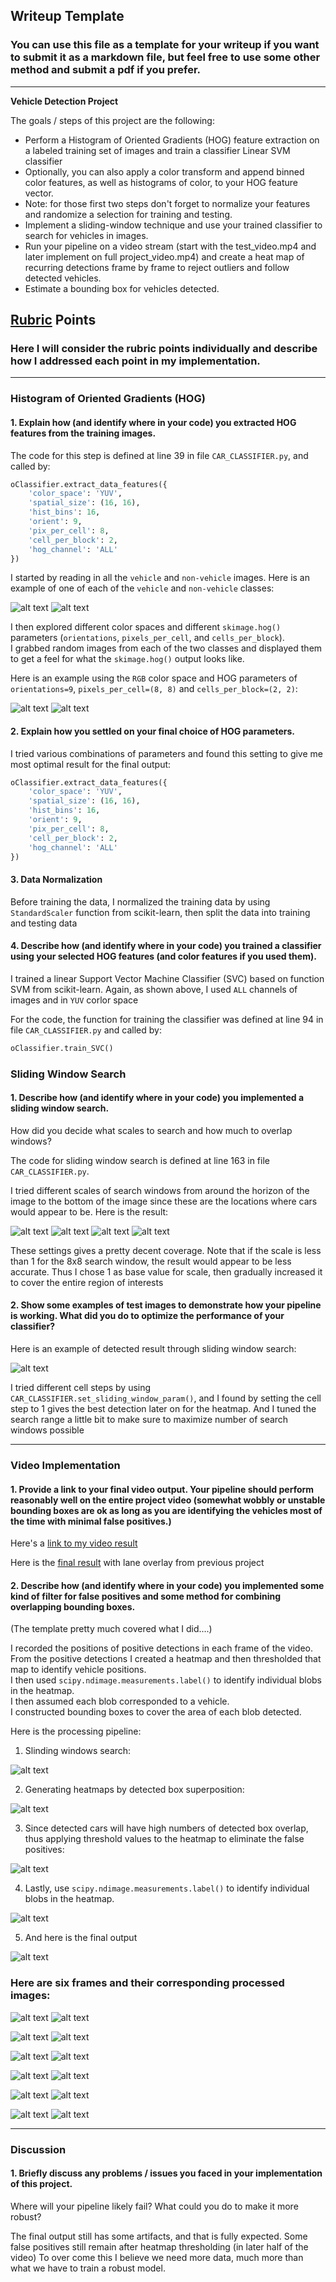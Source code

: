 ## Writeup Template
### You can use this file as a template for your writeup if you want to submit it as a markdown file, but feel free to use some other method and submit a pdf if you prefer.

---

**Vehicle Detection Project**

The goals / steps of this project are the following:

* Perform a Histogram of Oriented Gradients (HOG) feature extraction on a labeled training set of images and train a classifier Linear SVM classifier
* Optionally, you can also apply a color transform and append binned color features, as well as histograms of color, to your HOG feature vector. 
* Note: for those first two steps don't forget to normalize your features and randomize a selection for training and testing.
* Implement a sliding-window technique and use your trained classifier to search for vehicles in images.
* Run your pipeline on a video stream (start with the test_video.mp4 and later implement on full project_video.mp4) and create a heat map of recurring detections frame by frame to reject outliers and follow detected vehicles.
* Estimate a bounding box for vehicles detected.

[//]: # (Image References)
[image1]: ./writeUpImages/01_vechiles_samples.png
[image2]: ./writeUpImages/02_non_vechiles_samples.png
[image3]: ./writeUpImages/03_car_hog.png
[image4]: ./writeUpImages/04_non_car_hog.png
[image5]: ./writeUpImages/05_find_cars.png
[image6]: ./writeUpImages/06_possible_coverage_x10.png
[image7]: ./writeUpImages/07_possible_coverage_x15.png
[image8]: ./writeUpImages/08_possible_coverage_x20.png
[image9]: ./writeUpImages/09_possible_coverage_x25.png
[image10]: ./writeUpImages/10_heat_map.png
[image11]: ./writeUpImages/11_heat_map_thresholded.png
[image12]: ./writeUpImages/12_heat_map_SciPyLabel.png
[image13]: ./writeUpImages/13_final_output1.png
[image14]: ./writeUpImages/14_final_output2.png
[image15]: ./writeUpImages/15_1.png
[image16]: ./writeUpImages/15_1_done.png
[image17]: ./writeUpImages/15_2.png
[image18]: ./writeUpImages/15_2_done.png
[image19]: ./writeUpImages/15_3.png
[image20]: ./writeUpImages/15_3_done.png
[image21]: ./writeUpImages/15_4.png
[image22]: ./writeUpImages/15_4_done.png
[image23]: ./writeUpImages/15_5.png
[image24]: ./writeUpImages/15_5_done.png
[image25]: ./writeUpImages/15_6.png
[image26]: ./writeUpImages/15_6_done.png
[image27]: ./writeUpImages/05_2_find_cars.png

[video1]: ./test_video_output.mp4
[video1]: ./project_video_output.mp4

## [Rubric](https://review.udacity.com/#!/rubrics/513/view) Points
### Here I will consider the rubric points individually and describe how I addressed each point in my implementation.  

---

### Histogram of Oriented Gradients (HOG)

#### 1. Explain how (and identify where in your code) you extracted HOG features from the training images.

The code for this step is defined at line 39 in file `CAR_CLASSIFIER.py`, and called by:

```python
oClassifier.extract_data_features({
    'color_space': 'YUV',
    'spatial_size': (16, 16),
    'hist_bins': 16,
    'orient': 9,
    'pix_per_cell': 8,
    'cell_per_block': 2,
    'hog_channel': 'ALL'
})
```

I started by reading in all the `vehicle` and `non-vehicle` images.  Here is an example of one of each of the `vehicle` and `non-vehicle` classes:

![alt text][image1]
![alt text][image2]

I then explored different color spaces and different `skimage.hog()` parameters (`orientations`, `pixels_per_cell`, and `cells_per_block`).  
I grabbed random images from each of the two classes and displayed them to get a feel for what the `skimage.hog()` output looks like.

Here is an example using the `RGB` color space and HOG parameters of `orientations=9`, `pixels_per_cell=(8, 8)` and `cells_per_block=(2, 2)`:

![alt text][image3]
![alt text][image4]

#### 2. Explain how you settled on your final choice of HOG parameters.

I tried various combinations of parameters and found this setting to give me most optimal result for the final output: 

```python
oClassifier.extract_data_features({
    'color_space': 'YUV',
    'spatial_size': (16, 16),
    'hist_bins': 16,
    'orient': 9,
    'pix_per_cell': 8,
    'cell_per_block': 2,
    'hog_channel': 'ALL'
})
```

#### 3. Data Normalization

Before training the data, I normalized the training data by using `StandardScaler` function from scikit-learn, then split the data into training and testing data

#### 4. Describe how (and identify where in your code) you trained a classifier using your selected HOG features (and color features if you used them).

I trained a linear Support Vector Machine Classifier (SVC) based on function SVM from scikit-learn. 
Again, as shown above, I used `ALL` channels of images and in `YUV` corlor space

For the code, the function for training the classifier was defined at line 94 in file `CAR_CLASSIFIER.py` and called by:

```python
oClassifier.train_SVC()
```

### Sliding Window Search

#### 1. Describe how (and identify where in your code) you implemented a sliding window search.  
How did you decide what scales to search and how much to overlap windows?

The code for sliding window search is defined at line 163 in file `CAR_CLASSIFIER.py`.


I tried different scales of search windows from around the horizon of the image to the bottom of the image since these are the locations where cars would appear to be.
Here is the result:

![alt text][image6]
![alt text][image7]
![alt text][image8]
![alt text][image9]

These settings gives a pretty decent coverage. Note that if the scale is less than 1 for the 8x8 search window, the result would appear to be less accurate.
Thus I chose 1 as base value for scale, then gradually increased it to cover the entire region of interests


#### 2. Show some examples of test images to demonstrate how your pipeline is working.  What did you do to optimize the performance of your classifier?

Here is an example of detected result through sliding window search:

![alt text][image5]

I tried different cell steps by using `CAR_CLASSIFIER.set_sliding_window_param()`, and I found by setting the cell step to 1 gives the best detection later on for the heatmap.
And I tuned the search range a little bit to make sure to maximize number of search windows possible

---

### Video Implementation

#### 1. Provide a link to your final video output.  Your pipeline should perform reasonably well on the entire project video (somewhat wobbly or unstable bounding boxes are ok as long as you are identifying the vehicles most of the time with minimal false positives.)

Here's a [link to my video result](https://youtu.be/GrqDOPGWOLs)

Here is the [final result](https://youtu.be/Si0hYpxu1-g) with lane overlay from previous project


#### 2. Describe how (and identify where in your code) you implemented some kind of filter for false positives and some method for combining overlapping bounding boxes.

(The template pretty much covered what I did....)

I recorded the positions of positive detections in each frame of the video. 
From the positive detections I created a heatmap and then thresholded that map to identify vehicle positions.  
I then used `scipy.ndimage.measurements.label()` to identify individual blobs in the heatmap.  
I then assumed each blob corresponded to a vehicle.  
I constructed bounding boxes to cover the area of each blob detected.  

Here is the processing pipeline:

1. Slinding windows search:

![alt text][image27]

2. Generating heatmaps by detected box superposition:

![alt text][image10]

3. Since detected cars will have high numbers of detected box overlap, thus applying threshold values to the heatmap to eliminate the false positives:

![alt text][image11]

4. Lastly, use `scipy.ndimage.measurements.label()` to identify individual blobs in the heatmap. 

![alt text][image12]

5. And here is the final output

![alt text][image14]


### Here are six frames and their corresponding processed images:

![alt text][image15]
![alt text][image16]

![alt text][image17]
![alt text][image18]

![alt text][image19]
![alt text][image20]

![alt text][image21]
![alt text][image22]

![alt text][image23]
![alt text][image24]

![alt text][image25]
![alt text][image26]

---

### Discussion

#### 1. Briefly discuss any problems / issues you faced in your implementation of this project.  
Where will your pipeline likely fail?  What could you do to make it more robust?

The final output still has some artifacts, and that is fully expected. 
Some false positives still remain after heatmap thresholding (in later half of the video)
To over come this I believe we need more data, much more than what we have to train a robust model. 
